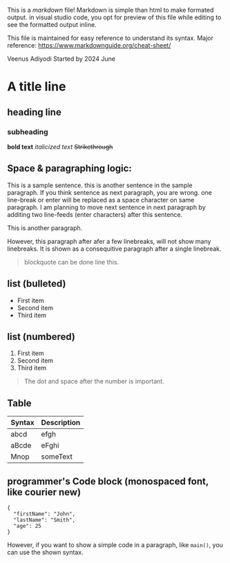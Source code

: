 This is a *markdown* file!
Markdown is simple than html to make formated output. in visual studio code, you opt for preview of this file while editing to see the formatted output inline. 

This file is maintained for easy reference to understand its syntax.
Major reference: https://www.markdownguide.org/cheat-sheet/

Veenus Adiyodi Started by 2024 June 

# A title line
## heading line 
### subheading 

**bold text**
*italicized text*
~~Strikethrough~~

## Space & paragraphing logic:
This is a sample sentence. this is another sentence in the sample paragraph.
If you think sentence as next paragraph, you are wrong. one line-break or enter will be replaced as a space character on same paragraph. I am planning to move next sentence in next paragraph by additing two line-feeds (enter characters) after this sentence.

This is another paragraph.



However, this paragraph after afer a few linebreaks, will not show many linebreaks. It is shown as a consequitive paragraph after a single linebreak.

> blockquote can be done line this.

## list (bulleted)
- First item
- Second item
- Third item

## list (numbered)
1. First item
2. Second item
3. Third item

> The dot and space after the number is important.

## Table
| Syntax | Description |
| ----------- | ----------- |
| abcd | efgh |
| aBcde | eFghi |
| Mnop | someText |

## programmer's Code block (monospaced font, like courier new)
```
{
  "firstName": "John",
  "lastName": "Smith",
  "age": 25
}
```

However, if you want to show a simple code in a paragraph, like `main()`, you can use the shown syntax.

